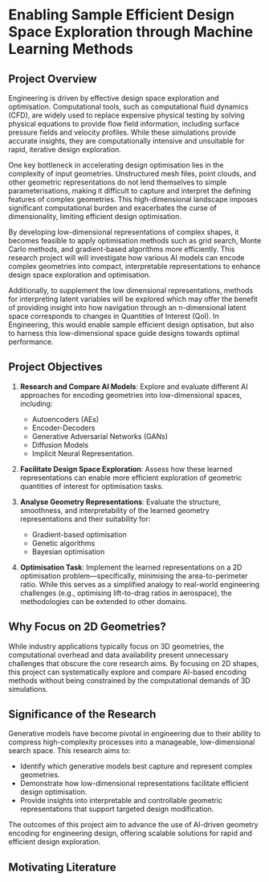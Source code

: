 # Enabling Sample Efficient Design Space Exploration through Machine Learning Methods

## Project Overview

Engineering is driven by effective design space exploration and optimisation. Computational tools, such as computational fluid dynamics (CFD), are widely used to replace expensive physical testing by solving physical equations to provide flow field information, including surface pressure fields and velocity profiles. While these simulations provide accurate insights, they are computationally intensive and unsuitable for rapid, iterative design exploration.

One key bottleneck in accelerating design optimisation lies in the complexity of input geometries. Unstructured mesh files, point clouds, and other geometric representations do not lend themselves to simple parameterisations, making it difficult to capture and interpret the defining features of complex geometries. This high-dimensional landscape imposes significant computational burden and exacerbates the curse of dimensionality, limiting efficient design optimisation.

By developing low-dimensional representations of complex shapes, it becomes feasible to apply optimisation methods such as grid search, Monte Carlo methods, and gradient-based algorithms more efficiently. This research project will will investigate how various AI models can encode complex geometries into compact, interpretable representations to enhance design space exploration and optimisation.

Additionally, to supplement the low dimensional representations, methods for interpreting latent variables will be explored which may offer the benefit of providing insight into how navigation through an n-dimensional latent space corresponds to changes in Quantities of Interest (QoI). In Engineering, this would enable sample efficient design optisation, but also to harness this low-dimensional space guide designs towards optimal performance. 

## Project Objectives

1. **Research and Compare AI Models**: Explore and evaluate different AI approaches for encoding geometries into low-dimensional spaces, including:

   - Autoencoders (AEs)
   - Encoder-Decoders
   - Generative Adversarial Networks (GANs)
   - Diffusion Models
   - Implicit Neural Representation.

2. **Facilitate Design Space Exploration**: Assess how these learned representations can enable more efficient exploration of geometric quantities of interest for optimisation tasks.

3. **Analyse Geometry Representations**: Evaluate the structure, smoothness, and interpretability of the learned geometry representations and their suitability for:

   - Gradient-based optimisation
   - Genetic algorithms
   - Bayesian optimisation

4. **Optimisation Task**: Implement the learned representations on a 2D optimisation problem—specifically, minimising the area-to-perimeter ratio. While this serves as a simplified analogy to real-world engineering challenges (e.g., optimising lift-to-drag ratios in aerospace), the methodologies can be extended to other domains.

## Why Focus on 2D Geometries?

While industry applications typically focus on 3D geometries, the computational overhead and data availability present unnecessary challenges that obscure the core research aims. By focusing on 2D shapes, this project can systematically explore and compare AI-based encoding methods without being constrained by the computational demands of 3D simulations.


## Significance of the Research

Generative models have become pivotal in engineering due to their ability to compress high-complexity processes into a manageable, low-dimensional search space. This research aims to:

- Identify which generative models best capture and represent complex geometries.
- Demonstrate how low-dimensional representations facilitate efficient design optimisation.
- Provide insights into interpretable and controllable geometric representations that support targeted design modification.

The outcomes of this project aim to advance the use of AI-driven geometry encoding for engineering design, offering scalable solutions for rapid and efficient design exploration.

## Motivating Literature





